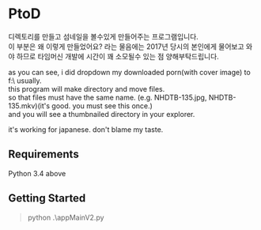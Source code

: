 # PtoD
디렉토리를 만들고 섬네일을 볼수있게 만들어주는 프로그램입니다.    
이 부분은 왜 이렇게 만들었어요? 라는 물음에는 2017년 당시의 본인에게 물어보고 와야 하므로 타임머신 개발에 시간이 꽤 소모될수 있는 점 양해부탁드립니다.

as you can see, i did dropdown my downloaded porn(with cover image) to f:\ usually.    
this program will make directory and move files.    
so that files must have the same name. (e.g. NHDTB-135.jpg, NHDTB-135.mkv)(it's good. you must see this once.)    
and you will see a thumbnailed directory in your explorer.

it's working for japanese. don't blame my taste.

Requirements
-----
Python 3.4 above

Getting Started
------------
> python .\appMainV2.py
